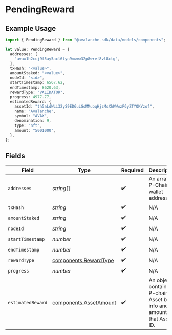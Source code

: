 # PendingReward

## Example Usage

```typescript
import { PendingReward } from "@avalanche-sdk/data/models/components";

let value: PendingReward = {
  addresses: [
    "avax1h2ccj9f5ay5acl6tyn9mwmw32p8wref8vl8ctg",
  ],
  txHash: "<value>",
  amountStaked: "<value>",
  nodeId: "<id>",
  startTimestamp: 6567.62,
  endTimestamp: 8620.63,
  rewardType: "VALIDATOR",
  progress: 4977.77,
  estimatedReward: {
    assetId: "th5aLdWLi32yS9ED6uLGoMMubqHjzMsXhKWwzP6yZTYQKYzof",
    name: "Avalanche",
    symbol: "AVAX",
    denomination: 9,
    type: "nft",
    amount: "5001000",
  },
};
```

## Fields

| Field                                                                          | Type                                                                           | Required                                                                       | Description                                                                    | Example                                                                        |
| ------------------------------------------------------------------------------ | ------------------------------------------------------------------------------ | ------------------------------------------------------------------------------ | ------------------------------------------------------------------------------ | ------------------------------------------------------------------------------ |
| `addresses`                                                                    | *string*[]                                                                     | :heavy_check_mark:                                                             | An array of P-Chain wallet addresses.                                          | [<br/>"avax1h2ccj9f5ay5acl6tyn9mwmw32p8wref8vl8ctg"<br/>]                      |
| `txHash`                                                                       | *string*                                                                       | :heavy_check_mark:                                                             | N/A                                                                            |                                                                                |
| `amountStaked`                                                                 | *string*                                                                       | :heavy_check_mark:                                                             | N/A                                                                            |                                                                                |
| `nodeId`                                                                       | *string*                                                                       | :heavy_check_mark:                                                             | N/A                                                                            |                                                                                |
| `startTimestamp`                                                               | *number*                                                                       | :heavy_check_mark:                                                             | N/A                                                                            |                                                                                |
| `endTimestamp`                                                                 | *number*                                                                       | :heavy_check_mark:                                                             | N/A                                                                            |                                                                                |
| `rewardType`                                                                   | [components.RewardType](../../models/components/rewardtype.md)                 | :heavy_check_mark:                                                             | N/A                                                                            |                                                                                |
| `progress`                                                                     | *number*                                                                       | :heavy_check_mark:                                                             | N/A                                                                            |                                                                                |
| `estimatedReward`                                                              | [components.AssetAmount](../../models/components/assetamount.md)               | :heavy_check_mark:                                                             | An object containing P-chain Asset basic info and the amount of that Asset ID. |                                                                                |